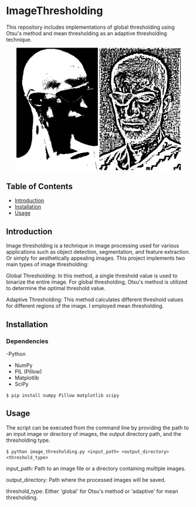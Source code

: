 # ImageThresholding
This repository includes implementations of global thresholding using Otsu's method and mean thresholding as an adaptive thresholding technique.

<p align="center">
  <img src="https://github.com/NurEser/ImageThresholding/blob/main/photo-1635500574974-114cb4f49759_processed.jpg"  alt="Global output" width="44%"/>
  <img src="https://github.com/NurEser/ImageThresholding/blob/main/photo-1606590056137-c3c4f42074d4_processed.jpg" alt="Adaptive Output" width="44%"/> 
</p>


## Table of Contents
- [Introduction](#introduction)
- [Installation](#installation)
- [Usage](#usage)

## Introduction 

Image thresholding is a technique in image processing used for various applications such as object detection, segmentation, and feature extraction. Or simply for aesthetically appealing images. This project implements two main types of image thresholding:

Global Thresholding: In this method, a single threshold value is used to binarize the entire image. For global thresholding, Otsu's method is utilized to determine the optimal threshold value. 
  
Adaptive Thresholding: This method calculates different threshold values for different regions of the image. I employed mean thresholding. 


## Installation

### Dependencies

-Python
- NumPy
- PIL (Pillow)
- Matplotlib
- SciPy


```
$ pip install numpy Pillow matplotlib scipy
```

        
## Usage

The script can be executed from the command line by providing the path to an input image or directory of images, the output directory path, and the thresholding type.

```
$ python image_thresholding.py <input_path> <output_directory> <threshold_type>
```

input_path: Path to an image file or a directory containing multiple images.

output_directory: Path where the processed images will be saved.

threshold_type: Either 'global' for Otsu's method or 'adaptive' for mean thresholding.




